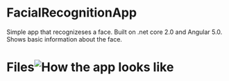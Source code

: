 # FacialRecognitionApp
Simple app that recognizeses a face. 
Built on .net core 2.0 and Angular 5.0.
Shows basic information about the face.

# Files![How the app looks like](https://github.com/frenchan/FacialRecognitionApp/raw/master/face.PNG)
